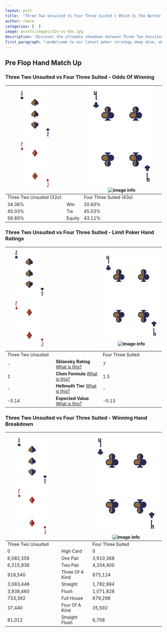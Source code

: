 ```yaml
---
layout: post
title:  "Three Two Unsuited Vs Four Three Suited | Which Is The Better Hand In Poker? A Complete Guide"
author: reece
categories: [  ]
image: assets/images/32o-vs-43s.jpg
description: "Discover the ultimate showdown between Three Two Unsuited and Four Three Suited in poker! Uncover the odds, strategies, and scenarios where one hand triumphs over the other. Get ready to up your poker game with this thrilling analysis."
first_paragraph: "<p>Welcome to our latest poker strategy deep dive, where we're pitting two distinct hands against each other in a high-stakes showdown: Three Two Unsuited vs Four Three Suited.</p><p>In the dynamic world of poker, every decision counts, and knowing which hand holds the upper hand is key to your success at the table.</p><p>In this article, we'll dissect these two hands, explore the scenarios where one dominates the other, and equip you with the knowledge to make strategic choices that can tip the odds in your favor.</p><p>Get ready to unravel the intriguing dynamics of these poker hands and elevate your game to new heights.</p>"
---
```




[comment]: # (sp0)

## Pre Flop Hand Match Up

<div class="table hand-ratings" markdown="1"> 



### Three Two Unsuited vs Four Three Suited - Odds Of Winning


    
| ![image info](assets/images/hand1/3.png) ![image info](assets/images/hand1/2o.png) |  | ![image info](assets/images/hand2/4.png) ![image info](assets/images/hand2/3s.png) |
| -------- | -------- | -------- |
| Three Two Unsuited (32o) |  | Four Three Suited (43s) |
| 34.38% | Win | 20.60% |
| 45.03% | Tie | 45.03% |
| 56.89% | Equity | 43.11% |




[comment]: # (sp1)



### Three Two Unsuited vs Four Three Suited - Limit Poker Hand Ratings


    
| ![image info](assets/images/hand1/3.png) ![image info](assets/images/hand1/2o.png) |  | ![image info](assets/images/hand2/4.png) ![image info](assets/images/hand2/3s.png) |
| -------- | -------- | -------- |
| Three Two Unsuited |  | Four Three Suited |
| - | **Sklansky Rating** [What is this?](/sklansky-rating-explained) | 7 |
| 1 | **Chen Formula** [What is this?](/chen-formula-explained) | 1.5 |
| - | **Hellmuth Tier** [What is this?](/Hellmuth-tier-explained) | - |
| -0.14 | **Expected Value** [What is this?](/expected-value-explained) | -0.13 |




[comment]: # (sp2)



### Three Two Unsuited vs Four Three Suited - Winning Hand Breakdown


    
| ![image info](assets/images/hand1/3.png) ![image info](assets/images/hand1/2o.png) |  | ![image info](assets/images/hand2/4.png) ![image info](assets/images/hand2/3s.png) |
| -------- | -------- | -------- |
| Three Two Unsuited |  | Four Three Suited |
| 0 | High Card | 0 |
| 6,082,356 | One Pair | 3,910,368 |
| 6,315,936 | Two Pair | 4,334,400 |
| 918,540 | Three Of A Kind | 875,124 |
| 3,083,448 | Straight | 1,782,984 |
| 3,938,460 | Flush | 1,071,828 |
| 733,392 | Full House | 679,296 |
| 37,440 | Four Of A Kind | 35,592 |
| 81,012 | Straight Flush | 6,708 |




[comment]: # (sp3)



</div>

[comment]: # (sp4)



[comment]: # (sp5)

